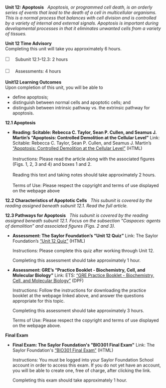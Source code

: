 **Unit 12: Apoptosis** <span id="12"></span> 
*Apoptosis, or programmed cell death, is an orderly series of events
that lead to the death of a cell in multicellular organisms. This is a
normal process that balances with cell division and is controlled by a
variety of internal and external signals. Apoptosis is important during
developmental processes in that it eliminates unwanted cells from a
variety of tissues.*

**Unit 12 Time Advisory**  
Completing this unit will take you approximately 6 hours.  
  
 <span
style="color: rgb(85, 85, 85); font-family: 'Myriad Pro', 'Gill Sans', 'Gill Sans MT', Calibri, sans-serif; font-size: 16px; line-height: 24px;">☐
   </span>Subunit 12.1–12.3: 2 hours  
  
 <span
style="color: rgb(85, 85, 85); font-family: 'Myriad Pro', 'Gill Sans', 'Gill Sans MT', Calibri, sans-serif; font-size: 16px; line-height: 24px;">☐
   </span>Assessments: 4 hours

**Unit12 Learning Outcomes**  
Upon completion of this unit, you will be able to
-   define apoptosis;
-   distinguish between normal cells and apoptotic cells; and
-   distinguish between intrinsic pathway vs. the extrinsic pathway for
    apoptosis.

**12.1 Apoptosis** <span id="12.1"></span> 
-   **Reading: Scitable: Rebecca C. Taylor, Sean P. Cullen, and Seamus
    J. Martin’s “Apoptosis: Controlled Demolition at the Cellular
    Level”**
    Link: Scitable: Rebecca C. Taylor, Sean P. Cullen, and Seamus J.
    Martin’s
    [“](http://www.hopkinsmedicine.org/mcp/Education/300.713%20Lectures/300.713%202012/Apoptosis-Taylor_RC.pdf)[Apoptosis:
    Controlled Demolition at the Cellular
    Level](http://www.hopkinsmedicine.org/mcp/Education/300.713%20Lectures/300.713%202012/Apoptosis-Taylor_RC.pdf)[”](http://www.hopkinsmedicine.org/mcp/Education/300.713%20Lectures/300.713%202012/Apoptosis-Taylor_RC.pdf)
    (HTML)  
        
     Instructions: Please read the article along with the associated
    figures (Figs. 1, 2, 3 and 4) and boxes 1 and 2.  
        
     Reading this text and taking notes should take approximately 2
    hours.  
        
     Terms of Use: Please respect the copyright and terms of use
    displayed on the webpage above

**12.2 Characteristics of Apoptotic Cells** <span id="12.2"></span> 
*This subunit is covered by the reading assigned beneath subunit 12.1.
Read the full article.*

**12.3 Pathways for Apoptosis** <span id="12.3"></span> 
*This subunit is covered by the reading assigned beneath subunit
12.1.* *Focus on the subsection “Caspaces: agents of demolition” and
associated figures (Figs. 2 and 3).*

-   **Assessment: The Saylor Foundation’s “Unit 12 Quiz”**
    Link: The Saylor Foundation’s [“Unit 12
    Quiz”](http://school.saylor.org/mod/quiz/view.php?id=1762) (HTML)  
      
     Instructions: Please complete this quiz after working through Unit
    12.  
      
     Completing this assessment should take approximately 1 hour.

-   **Assessment: GRE’s “Practice Booklet - Biochemistry, Cell, and
    Molecular Biology”**
    Link: ETS: [“](https://www.ets.org/gre/subject/prepare)[GRE Practice
    Booklet - Biochemistry, Cell, and Molecular
    Biology”](https://www.ets.org/gre/subject/prepare) (DPF)  
      
     Instructions: Follow the instructions for downloading the practice
    booklet at the webpage linked above, and answer the questions
    appropriate for this topic.  
      
     Completing this assessment should take approximately 3 hours.  
      
     Terms of Use: Please respect the copyright and terms of use
    displayed on the webpage above.

**Final Exam** <span id="13"></span> 
-   **Final Exam: The Saylor Foundation's "BIO301 Final Exam"**
    Link: The Saylor Foundation's [“BIO301 Final
    Exam”](http://school.saylor.org/mod/quiz/view.php?id=1464) (HTML)  
      
     Instructions: You must be logged into your Saylor Foundation School
    account in order to access this exam. If you do not yet have an
    account, you will be able to create one, free of charge, after
    clicking the link.  
      
     Completing this exam should take approximately 1 hour.


